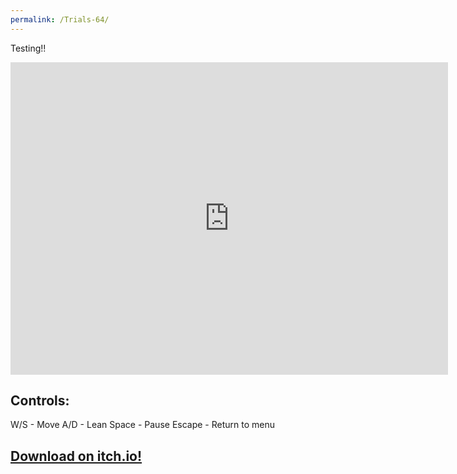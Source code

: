 ```yaml
---
permalink: /Trials-64/
---
```


Testing!!
<iframe src="https://banrescoding.github.io/Portfolio/Games/Trials64/" name="Trials 64" style="height:500px;width:700px;border:none;" title="Trials 64"></iframe>

## Controls:
W/S - Move
A/D - Lean
Space - Pause
Escape - Return to menu

## [Download on itch.io!](https://banres.itch.io/trials-64-jam)
